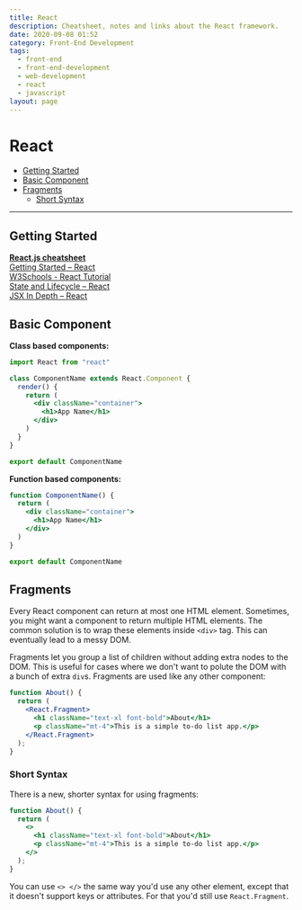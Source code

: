 ```yaml
---
title: React
description: Cheatsheet, notes and links about the React framework.
date: 2020-09-08 01:52
category: Front-End Development
tags:
  - front-end
  - front-end-development
  - web-development
  - react
  - javascript
layout: page
---
```


# React

- [Getting Started](#getting-started)
- [Basic Component](#basic-component)
- [Fragments](#fragments)
    - [Short Syntax](#short-syntax)

- - -

## Getting Started

**[React.js cheatsheet](https://devhints.io/react)**  
[Getting Started – React](https://reactjs.org/docs/getting-started.html)  
[W3Schools - React Tutorial](https://www.w3schools.com/react/default.asp)  
[State and Lifecycle – React](https://reactjs.org/docs/state-and-lifecycle.html)  
[JSX In Depth – React](https://reactjs.org/docs/jsx-in-depth.html)  

## Basic Component

**Class based components:**

```jsx
import React from "react"

class ComponentName extends React.Component {
  render() {
    return (
      <div className="container">
        <h1>App Name</h1>
      </div>
    )
  }
}

export default ComponentName
```

**Function based components:**

```jsx
function ComponentName() {
  return (
    <div className="container">
      <h1>App Name</h1>
    </div>
  )
}

export default ComponentName
```

## Fragments

Every React component can return at most one HTML element. Sometimes, you might want a component to return multiple HTML elements. The common solution is to wrap these elements inside `<div>` tag. This can eventually lead to a messy DOM.

Fragments let you group a list of children without adding extra nodes to the DOM. This is useful for cases where we don't want to polute the DOM with a bunch of extra `div`s. Fragments are used like any other component:

```jsx
function About() {
  return (
    <React.Fragment>
      <h1 className="text-xl font-bold">About</h1>
      <p className="mt-4">This is a simple to-do list app.</p>
    </React.Fragment>
  );
}
```

### Short Syntax

There is a new, shorter syntax for using fragments:

```jsx
function About() {
  return (
    <>
      <h1 className="text-xl font-bold">About</h1>
      <p className="mt-4">This is a simple to-do list app.</p>
    </>
  );
}
```

You can use `<> </>` the same way you'd use any other element, except that it doesn't support keys or attributes. For that you'd still use `React.Fragment`.
